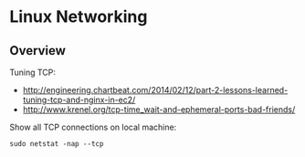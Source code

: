 Linux Networking
================

Overview
--------

Tuning TCP:
* http://engineering.chartbeat.com/2014/02/12/part-2-lessons-learned-tuning-tcp-and-nginx-in-ec2/
* http://www.krenel.org/tcp-time_wait-and-ephemeral-ports-bad-friends/ 

Show all TCP connections on local machine:

    sudo netstat -nap --tcp
    
